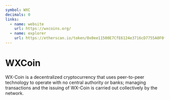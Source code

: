 ```yaml
---
symbol: WXC
decimals: 0
links:
  - name: website
    url: https://wxcoins.org/
  - name: explorer
    url: https://etherscan.io/token/0x0ee11500E7CfE6124e3716cD7755A0F0f2116244
---
```


# WXCoin

WX-Coin is a decentralized cryptocurrency that uses peer-to-peer technology to operate with no central authority or banks; managing transactions and the issuing of WX-Coin is carried out collectively by the network.
